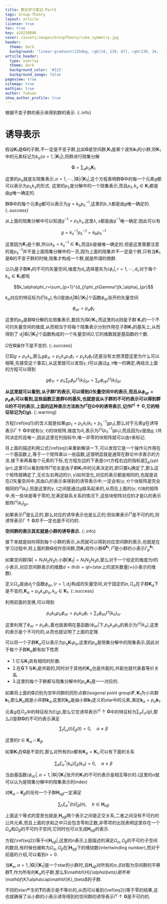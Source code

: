 ```yaml
---
title: 群论学习笔记-Part5
tags: Group-Theory
layout: article
license: true
toc: true
key: a20210806
cover: /assets/images/GroupTheory/cube_symmetry.jpg
header:
  theme: dark
  background: 'linear-gradient(135deg, rgb(34, 139, 87), rgb(139, 34, 139))'
article_header:
  type: overlay
  theme: dark
  background_color: '#123'
  background_image: false
pageview: true
sitemap: true
mathjax: true
author: YuXuan
show_author_profile: true
---
```

根据不变子群的表示来得到群的表示.
{:.info}
<!--more-->
# 诱导表示
假设$\mathbf{K}_1$是$\mathbf{G}$的子群,不一定是不变子群,比如$\mathbf{G}$是空间群,$\mathbf{K}_1$是某个波矢$\mathbf{k}_1$的小群;将$\mathbf{K}_1$中的元素标记为$k_\alpha(\alpha=1,\rvert\mathbf{K}_1\rvert)$,将群进行陪集分解

$$\mathbf{G}=\sum_\alpha p_\alpha\mathbf{K}_1$$

这里的$p_\alpha$就是左陪集表示,$\alpha=1,\cdots,\rvert\mathbf{G}\rvert/\rvert\mathbf{K}_1\rvert$,这个方程表明群$\mathbf{G}$中的每一个元素$g$都可以表示为$p_\lambda k_s$的形式.
这里的$p_\lambda$是分解中的一个陪集表示,而且$p_\lambda.k_s\in\mathbf{K}_1$都是由$g$唯一确定的.

群$\mathbf{G}$中的每个元素$g$都可以表示为$g=k_bp_\lambda^{-1}$,这里的$b,\lambda$都是由$g$唯一确定的.
{:.success}

从上面的陪集分解中可以知道$g^{-1}=p_\lambda k_s$,这里$\lambda,s$都是由$g^{-1}$唯一确定.因此可以有

$$g=k_s^{-1}p_\lambda^{-1}=k_bp_\lambda^{-1}$$

这里因为$\mathbf{K}_1$是个群,所以$k_b=k_s^{-1}\in\mathbf{K}_1$,而且$b$是被唯一确定的.但是这里需要注意的是$p_\lambda^{-1}$并不是上面陪集分解中的一员,因为上面的陪集并不一定是个群,只有当$\mathbf{K}_1$是$\mathbf{G}$的不变子群的时候,陪集才构成一个群,就是所谓的商群.

让$\Omega_1$是子群$\mathbf{K}_1$的不可约矢量空间,维度为$d_i$,选择基矢为$\langle\phi_r\rvert,r=1,\cdots,d_i$,对于每个$k_\alpha\in\mathbf{K}_1$都有

$$k_\alpha\phi_r=\sum_{p=1}^{d_j}\phi_p\Gamma^j(k_\alpha)_{pr}$$

$k_\alpha$对应的特征标为$\xi^j(k_\alpha)$,令$\Omega$是由$d_j\rvert\mathbf{G}\rvert/\rvert\mathbf{K}_1\rvert$个函数$\phi_{\alpha r}$张开的矢量空间

$$\phi_{\alpha r}=p_\alpha\phi_r$$

这里的$p_\alpha$是群$\mathbf{G}$分解的左陪集表示,数目为$\rvert\mathbf{G}\rvert/\mathbf{K}_1$,而这里的$d_i$则是子群
$\mathbf{K}_1$的一个不可约矢量空间的维度,从而相当于将每个陪集表示分别作用在子群$\mathbf{K}_1$的基矢上,从而得到了
$d_j\rvert\mathbf{G}\rvert/\rvert\mathbf{K}_1\rvert$个函数构成的一个矢量空间$\Omega$,它的维数就是基函数的个数.

$\Omega$在$\mathbf{G}$操作下是不变的.
{:.success}

已知$g=p_\lambda k_s$,那么$g\phi_{\tau r}=p_\lambda k_sp_\tau\phi_r=p_\gamma k_t\phi_r$(还是没有太想清楚这里为什么可以相等,先接受这个事实),从这里就可以发现$\gamma,t$可以通过$g,\tau$唯一的确定,再结合上面的方程可以得到

$$g\phi_{\tau r}=p_\lambda\sum_p\phi_p\Gamma^j(k_t)_{pr}=\sum_p\phi_{\gamma p}\Gamma^j(k_t)_{pr}\label{eq1}$$

**从这里就可以看到,从子群$\Gamma$的表示,可以得到$\Omega$矢量空间中的表示,而且从$\phi_{\alpha r}=p_\alpha\phi_r$可以看到,这些函数正是群$\mathbf{G}$的基矢,也就是说从子群的不可约表示可以得到群$\mathbf{G}$的不可约表示,上面的这种表示方法称为$\Gamma^j$在$\mathbf{G}$中的诱导表示,记作$\Gamma^j\uparrow\mathbf{G}$,它的特征标记为$\xi(g)$.**
{:.warning}

方程(\ref{eq1})的含义就是如果$gp_\tau=p_\lambda k_t(k_t=p^{-1}_\lambda gp_\tau)$,那么对于元素$g$在诱导表示$\Gamma\uparrow\mathbf{G}$中就有$(\gamma,\tau)$的块矩阵,维度为$d_i$,表示为$\Gamma^j(p_\lambda^{-1}gp_\tau)$,而且因为$\gamma$是由$g,\tau$共同决定的且唯一,因此这里在列指标中,唯一非零的块矩阵就可以由$\tau$来标记.

将上面的描述利用公式(\ref{eq})来重新解读一下,可以发现它是一个操作元作用在一个基函数上,等于一个矩阵乘以一些函数,这很明显就是通常在群论中求表示的方法.接下来再看每个元素的下标,在方程左边的下表是$(\tau r)$方程右边的指标是$\sum_p(\gamma p)(pr)$,这里可以看到矩阵$\Gamma^j$完全是由子群$\mathbf{K}_1$中的元素决定的,即只要$k_t$确定了,那么这个矩阵就确定了,无论左右两边的$(\tau,\gamma)$如何变化,对应的表示都是相同的,也就是说在$\Omega$矢量空间中,其由$\Omega_1$的表示来得到的诱导表示中,一定会有$(\gamma,\tau)$个块矩阵是完全相同的$\Gamma^j(k_t)$,但是这里的$\gamma,\tau$之间是通过$g$联系起来的,从而在上面的$(\gamma,\tau)$块的矩阵中,有一些块是等于零的,在满足联系关系的情况下,这些块矩阵对应的才是$\Omega_i$的表示矩阵$\Gamma^j(k_t)_{pr}$.

如果表示$\Gamma^j$是幺正的,那么对应的诱导表示也是幺正的;但如果表示$\Gamma^j$是不可约的,则诱导表示$\Gamma\uparrow\mathbf{G}$并不一定也是不可约的.

**空间群的表示其实就是小群的诱导表示.**
{:.info}

接下来就是如何得到每个小群的表示,从而就可以得到对应空间群的表示,也就是在学习过程中,将上面的群$\mathbf{G}$视作空间群,而$\mathbf{K}_1$视作小群$\mathbf{G}^{\mathbf{k}_1},\Gamma^j$是小群的小表示$\Gamma_p^{\mathbf{k}_1}$.

如果空间群$\rvert\mathbf{G}\rvert=N_1N_2N_3h$,小群$\rvert\mathbf{K}_1\rvert=N_1N_2N_3b$,那么对于一个给定的维度为$t$的小表示,对应空间群表示的维数$d=th/b=qt$=(star上的波矢数量)$\times$(小表示的维数).

定义$\Omega_\alpha$是由$d_j$个函数$\phi_{\alpha r},(r=1,d_j)$构成的矢量空间,对于固定的$\alpha,\Omega_\alpha$在子群$\mathbf{K}_\alpha$下是不变的,$\mathbf{K}_\alpha=p_\alpha k_\alpha p_\alpha,k_\alpha\in\mathbf{K}_1$.
{:.success}

利用前面的变换,可以得到

$$p_\alpha k_\alpha p_\alpha\phi_{\alpha r}=p_\alpha k_\alpha\phi_r=\sum_s\phi_{\alpha s}\Gamma^j(k_\alpha)_{sr}$$

这里利用了$\phi_{\alpha r}=p_\alpha\phi_r$,着也就表明在基函数$\langle\phi_{\alpha r}\rvert$下,$p_\alpha k_\alpha p_\alpha$的表示为$\Gamma^j(k_\alpha)$,这里的表示是个不可约的,从而也就证明了上面的定理.

可以将一个子群$\mathbf{K}_\alpha$可以表示为$p_\alpha\mathbf{K}_1p_\alpha$,这里的$p_\alpha$是陪集分解中的陪集表示,因此对于每个子群$\mathbf{K}_\alpha$都有如下性质
- 1.它与$\mathbf{K}_1$具有相同的阶数.
- 2.在$\mathbf{G}$下与$\mathbf{K}_1$是共轭的,同时对于其他的$\mathbf{K}_\alpha$也是共轭的,共轭也就代表着等价关系.
- 3.这里的每个子群都与陪集分解中的$p_\alpha\mathbf{K}_1$是一一对应的.

如果将上面的$\mathbf{G}$识别为空年间群的同形点群(isogonal point group)$\mathbf{F},\mathbf{K}_1$为小共群$\mathbf{k}_1$,那么$\mathbf{K}_\alpha$就是小共群$\mathbf{k}_\alpha$,这里的$\mathbf{k}_\alpha$是由小群$\mathbf{k}_1$定义的star中的元素,满足$\mathbf{k}_\alpha=p_\alpha\mathbf{k}_1$.

元素$g$在$\Omega_\alpha$中的特征标为$\xi(g)$,那么它在诱导表示$\Gamma^j\uparrow\mathbf{G}$中的特征标为$\sum_\alpha\xi_\alpha(g)$,那么$\Omega$是群$\mathbf{G}$的不可约表示满足

$$\sum_t\xi_\alpha(t)\xi_\beta(t)=0,\quad\alpha\neq\beta$$

这里的$t\in\mathbf{K}_\alpha\cap\mathbf{K}_\beta$.

如果$\mathbf{K}_1$在$\mathbf{G}$是不变的,那么对所有的$\alpha$都有$\mathbf{K}_\alpha=\mathbf{K}_1$,可以有下面的关系

$$\sum_a\xi_\alpha^*(k_a)\xi_\beta(k_a)=0,\quad\alpha\neq\beta$$

当由基函数$\langle\phi_{\alpha r}\rvert,\alpha=1,\rvert\mathbf{G}\rvert/\rvert\mathbf{K}_1\rvert$张开的$\mathbf{K}_1$的不可约表示是相互等价的.(这里的$\alpha$就可以认为是陪集分解中的陪集表示的index)

对$\mathbf{K}_\alpha\cap\mathbf{K}_\beta$的任何一个子群$\mathbf{H}_{\alpha\beta}$一定满足

$$\sum_h\xi^*_\alpha(h)\xi_\beta(h),\quad h\in\mathbf{H}_{\alpha\beta}\label{eq2}$$

上面这个等式的意思也就是,$\mathbf{H}_{\alpha\beta}$两个表示之间是正交关系,二者之间没有不可约的公共元素,而且上面的求和之中只会包含零和正数,非零项的出现表明这里存在一个$\Omega_\alpha$和$\Omega_\beta$的不可约子空间,它同时也可以生成$\mathbf{H}_{\alpha\beta}$的表示.

方程(\ref{eq2})等于$n\rvert\mathbf{H}_{\alpha\beta}\rvert$,这里的$n$表示上面描述的满足$\Omega_\alpha,\Omega_\beta$的不可约子空间的数目,有时候也被称为$\Omega_\alpha,\Omega_\beta$在$\rvert\mathbf{H}_{\alpha\beta}$下的缠绕数(intertwinding number),而对于前面的介绍,可以看到$n=0$.

当$\mathbf{K}_\alpha,\alpha=1,\rvert\mathbf{G}\rvert/\rvert\mathbf{K}_1\rvert$是一个star的小群时,且$\mathbf{H}_{\alpha\beta}$对所有的$\alpha,\beta$对取为空间群的平移群$\mathbf{T}$,作为所有的$\mathbf{K}_\alpha$的子群,那么$\mathbf{H]_{\alpha\beta}$是所有$\mathbf{K}_\alpha\cap\mathbf{K}_\beta$的子群.

不同的star产生的$\mathbf{T}$的表示是不等价的,从而可以看到(\ref{eq2})等于零的结果,这也就确保了从小群的小表示诱导得到的空间群的诱导表示$\Gamma^j\uparrow\mathbf{G}$是不可约的.
